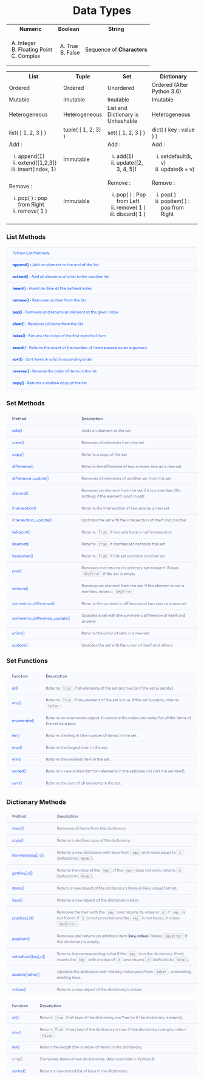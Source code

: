 <h1 align="center">Data Types</h1>

<table align="center">
  <tr>
    <th>Numeric</th>
    <th>Boolean</th>
    <th>String</th>
  </tr>
  <tr>
    <td>
      <ol type="A">
        <li>Integer</li>
        <li>Floating Point</li>
        <li>Complex</li>
      </ol>
    </td>
    <td>
      <ol type="A">
        <li>True</li>
        <li>False</li>
      </ol>
    </td>
    <td>Sequence of <strong>Characters</strong></td>
  </tr>
</table>

<table align="center">
  <tr>
    <th>List</th>
    <th>Tuple</th>
    <th>Set</th>
    <th>Dictionary</th>
  </tr>
  <tr>
    <td>Ordered</td>
    <td>Ordered</td>
    <td>Unordered</td>
    <td>Ordered (After Python 3.6)</td>
  </tr>
  <tr>
    <td>Mutable</td>
    <td>Imutable</td>
    <td>Imutable</td>
    <td>Imutable</td>
  </tr>
  <tr>
    <td>Heterogeneous</td>
    <td>Heterogeneous</td>
    <td>List and Dictionary is Unhashable</td>
    <td>Heterogeneous</td>
  </tr>
  <tr>
    <td>list( [ 1, 2, 3 ] )</td>
    <td>tuple( [ 1, 2, 3] )</td>
    <td>set( [ 1, 2, 3 ] )</td>
    <td>dict( { key : value } )</td>
  </tr>
  <tr>
    <td>Add : 
      <ol type="i">
        <li>append(1)</li>
        <li>extend([1,2,3])</li>
        <li>insert(index, 1)</li>
      </ol>
     </td>
    <td>Immutable</td>
    <td>Add : 
      <ol type="i">
        <li>add(1)</li>
        <li>update([2, 3, 4, 5])</li>
      </ol>
     </td>
    <td>Add : 
      <ol type="i">
        <li>setdefault(k, v)</li>
        <li>update(k = v)</li>
      </ol>
     </td>
  </tr>
  <tr>
    <td>Remove : 
      <ol type="i">
        <li>pop( ) : pop from Right</li>
        <li>remove( 1 )</li>
      </ol>
     </td>
    <td>Immutable</td>
    <td>Remove : 
      <ol type="i">
        <li>pop( ) : Pop from Left</li>
        <li>remove( 1 )</li>
        <li>discard( 1 )</li>
      </ol>
     </td>
    <td>Remove : 
      <ol type="i">
        <li>pop( )</li>
        <li>popitem( ) : pop from Right</li>
      </ol>
     </td>
  </tr>
</table>

### List Methods

![List Methods](Image/ListMethods.png)

### Set Methods

![Set Methods](Image/SetMethods.png)

### Set Functions

![Set Functions](Image/SetFunctions.png)

### Dictionary Methods

![Dictionary Methods](Image/DictionaryMethods.png)

![Dictionary Functions](Image/DictionaryFunctions.png)
